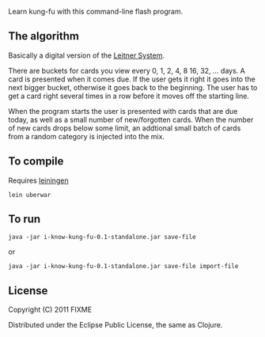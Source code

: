 Learn kung-fu with this command-line flash program.

## The algorithm

Basically a digital version of the [Leitner System](http://en.wikipedia.org/wiki/Leitner_system).

There are buckets for cards you view every 0, 1, 2, 4, 8 16, 32, ... days.  A
card is presented when it comes due.  If the user gets it right it goes into
the next bigger bucket, otherwise it goes back to the beginning.  The user has
to get a card right several times in a row before it moves off the starting line.

When the program starts the user is presented with cards that are due today, as
well as a small number of new/forgotten cards.  When the number of new cards
drops below some limit, an addtional small batch of cards from a random
category is injected into the mix.

## To compile

Requires [leiningen](https://github.com/technomancy/leiningen)

    lein uberwar

## To run

    java -jar i-know-kung-fu-0.1-standalone.jar save-file

or

    java -jar i-know-kung-fu-0.1-standalone.jar save-file import-file

## License

Copyright (C) 2011 FIXME

Distributed under the Eclipse Public License, the same as Clojure.
